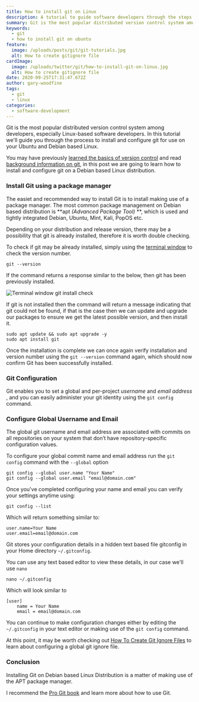 ```yaml
---
title: How to install git on Linux
description: A tutorial to guide software developers through the steps required to install and configure Git distributed version control system on Debian based Linux distributions.
summary: Git is the most popular distributed version control system among developers, especially Linux-based software developers. In this tutorial we'll guide you through the process to install and configure git for use on your Ubuntu and Debian based Linux
keywords:
  - git
  - how to install git on ubuntu
feature:
  image: /uploads/posts/git/git-tutorials.jpg
  alt: How to create gitignore file
cardImage:
  image: /uploads/twitter/git/how-to-install-git-on-linux.jpg
  alt: How to create gitignore file
date: 2020-09-25T17:31:47.672Z
author: gary-woodfine
tags:
  - git
  - linux
categories:
  - software-development
---
```

Git is the most popular distributed version control system among developers, especially Linux-based software developers. In this tutorial we'll guide you through the process to
install and configure git for use on your Ubuntu and Debian based Linux.  

You may have previously [learned the basics of version control](https://geekiam.io/learn-the-basics-of-version-control-to-become-a-master/ "Learn The Basics Of Version Control To Become A Master | Geek.I.Am") and read [background information on git](https://geekiam.io/what-is-git/ "What is git | Geek.I.Am"), in this post we are going to learn how to install and configure git on a Debian based Linux distribution.

### Install Git using a package manager
The easiet and recommended way to install Git is to install making use of a package manager. The most common package management on Debian based distribution is **apt *(Advanced Package Tool)* **, which is used and tightly integrated Debian, Ubuntu, Mint, Kali, PopOS etc.
 
 Depending on your distribution and release version, there may be a possibility that git is already installed, therefore it is worth double checking.
 
 To check if git may be already installed, simply using the [terminal window](https://geekiam.io/what-is-a-terminal-window/ "What is the terminal window | Geek.I.Am") to check the version number.
 ```shell script
git --version
```
If the command returns a response similar to the below, then git has been previously installed.

![Terminal window git install check](/uploads/git-version-check.jpg "Terminal window git install check")

If git is not installed then the command will return a message indicating that git could not be found, if that is the case then we can update and upgrade our packages to ensure we get the latest possible version, and then install it.

```shell script
sudo apt update && sudo apt upgrade -y
sudo apt install git
```
Once the installation is complete we can once again verify installation and version number using the `git --version` command again, which should now confirm Git has been successfully installed.

### Git Configuration
Git enables you to set a global and per-project *username* and *email address* , and you can easily administer your git identity using the `git config` command.

### Configure Global Username and Email
The global git username and email address are associated with commits on all repositories on your system that don’t have repository-specific configuration values.

To configure your global commit name and email address run the `git config` command with the `--global` option

```shell script
git config --global user.name "Your Name"
git config --global user.email "email@domain.com"
```
Once you've completed configuring your name and email you can verify your settings anytime using:

```shell script
git config --list
```

Which will return something similar to:

```shell script
user.name=Your Name
user.email=email@domain.com
```

Git stores your configuration details in a hidden text based file gitconfig in your Home directory `~/.gitconfig`.

You can use any text based editor to view these details, in our case we'll use `nano`

```shell script
nano ~/.gitconfig
```
Which will look similar to
```shell script
[user]
    name = Your Name
    email = email@domain.com
```

You can continue to make configuration changes either by editing the `~/.gitconfig` in your text editor or making use of the `git config` command.

At this point, it may be worth checking out [How To Create Git Ignore Files](https://geekiam.io/how-to-create-git-ignore-files/ "How to create git ignore files | Geek.I.Am") to learn about configuring a global git ignore file.

### Conclusion
Installing Git on Debian based Linux Distribution is a matter of making use of the APT package manager.  

I recommend the [Pro Git book](https://amzn.to/308IsHT "Pro Git 2nd ed. Edition") and learn more about how to use Git.

